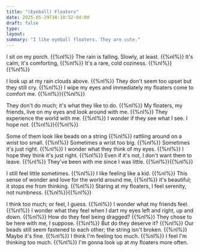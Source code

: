 ```yaml
---
title: "(Eyeball) Floaters"
date: 2025-05-29T10:10:52-04:00
draft: false
type:
layout:
summary: "I like eyeball floaters. They are cute."
---
```


I sit on my porch.
{{%nl%}}
The rain is falling. Slowly, at least.
{{%nl%}}
It's calm, it's comforting,
{{%nl%}}
It's a rare, cold coziness.
{{%nl%}}{{%nl%}}

I look up at my rain clouds above.
{{%nl%}}
They don't seem too upset but they still cry.
{{%nl%}}
I wipe my eyes and immediately my floaters come to comfort me.
{{%nl%}}{{%nl%}}

They don't do much; it's what they like to do.
{{%nl%}}
My floaters, my friends, live on my eyes and look around with me.
{{%nl%}}
They experience the world with me.
{{%nl%}}
I wonder if they see what I see. I hope not.
{{%nl%}}{{%nl%}}

Some of them look like beads on a string
{{%nl%}}
rattling around on a wrist too small.
{{%nl%}}
Sometimes a wrist too big.
{{%nl%}}
Sometimes it's just right.
{{%nl%}}
I wonder what they think of my eyes.
{{%nl%}}
I hope they think it's just right.
{{%nl%}}
Even if it's not, I don't want them to leave.
{{%nl%}}
They've been with me since I was little.
{{%nl%}}{{%nl%}}

I still feel little sometimes.
{{%nl%}}
I like feeling like a kid.
{{%nl%}}
This sense of wonder and love for the world around me,
{{%nl%}}
it's beautiful; it stops me from thinking.
{{%nl%}}
Staring at my floaters, I feel serenity, not numbness.
{{%nl%}}{{%nl%}}

I think too much; or feel, I guess.
{{%nl%}}
I wonder what my friends feel.
{{%nl%}}
I wonder what they feel when I dart my eyes left and right, up and down.
{{%nl%}}
How do they feel being dragged?
{{%nl%}}
They chose to be here with me, I suppose.
{{%nl%}}
But do they deserve it?
{{%nl%}}
Our beads still seem fastened to each other; the string isn't broken.
{{%nl%}}
Maybe it's fine.
{{%nl%}}
I think I'm feeling too much.
{{%nl%}}
I feel I'm thinking too much.
{{%nl%}}
I'm gonna look up at my floaters more often.


